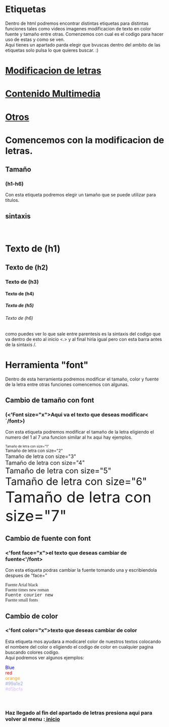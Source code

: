 <!DOCTYPE html>
<html>
<head>
	<meta charset="utf-8">
	<meta name="viewport" content="width=device-width, initial-scale=1">
	<title></title>
</head>
<body>

<h1>Etiquetas</h1>
<p>Dentro de html podremos encontrar distintas etiquetas para distintas funciones tales como videos imagenes modificacion de texto en color fuente y tamaño entre otras. Comenzemos con cual es el codigo para hacer uso de estas y como se ven.<br>
Aqui tienes un apartado parda elegir que bvuscas dentro del ambito de las etiquetas solo pulsa lo que quieres buscar. :)</p>
<font color="blue">
<a href="D:\actual\etiquetas\etiquetas 2.html"><h1>Modificacion de letras</h1> </a>
<a href="D:\actual\etiquetas\etiquetas 3.html"><h1>Contenido Multimedia</h1></a>
<a href="D:\actual\etiquetas\etiquetas 4.html"><h1>Otros</h1></a></font>


<h1>Comencemos con la modificacion de letras.</h3>
<h2>Tamaño</h2>
<h3>(h1-h6)</h3>
<p>Con esta etiqueta podremos elegir un tamaño que se puede utilizar para titulos.<h2>sintaxis</h2><br> <h1>Texto de (h1)</h1><h2>Texto de (h2)</h2><h3>Texto de (h3)</h3><h4>Texto de (h4)</h4><h5>Texto de (h5)</h5><h6>Texto de (h6)</h6></p>
<p>como puedes ver lo que sale entre parentesis es la sintaxis del codigo que va dentro de esto al inicio <.> y al final hiria igual pero con esta barra antes de la sintaxis /. </p>
<h1>Herramienta "font"</h1>
<p>Dentro de esta herramienta podremos modificar el tamaño, color y fuente de la letra entre otras funciones comencemos con algunas.</p>
<h2>Cambio de tamaño con font</h2>
<h3>(<'Font size="x">Aqui va el texto que deseas modificar<´/font>) </h3>
<p>Con esta etiqueta podremos modificar el tamaño de la letra eligiendo el numero del 1 al 7 una funcion similar al hx aqui hay ejemplos.</p>
<font size="1">Tamaño de letra con size="1"</font><br>
<font size="2">Tamaño de letra con size="2"</font><br>
<font size="3">Tamaño de letra con size="3"</font><br>
<font size="4">Tamaño de letra con size="4"</font><br>
<font size="5">Tamaño de letra con size="5"</font><br>
<font size="6">Tamaño de letra con size="6"</font><br>
<font size="7">Tamaño de letra con size="7"</font>
<h2>Cambio de fuente con font</h2>
<h3><'font face="x">el texto que deseas cambiar de fuente<'/font></h3>
<p>Con esta etiqueta podras cambiar la fuente tomando una y escribiendola despues de "face="</p>
<font face="arial black">Fuente Arial black</font><br>
<font face="times new roman ">Fuente times new roman </font><br>
<font face="courier new">Fuente courier new</font><br>
<font face="small fonts">Fuente small fonts</font>
<h2>Cambio de color</h2>
<h3><'font color="x">texto que deseas cambiar de color</'font></h3>
<p>Esta etiqueta mos ayudara a modicarel color de nuestros textos colocando el nombere del color o eligiendo el codigo de color en cualquier pagina buscando colores codigo.<br>Aqui podremos ver algunos ejemplos:</p>
<font color="blue">Blue</font><br>
<font color="red">red</font><br>
<font color="orange">orange</font><br>
<font color="#99a1e2">#99a1e2</font><br>
<font color="#d5bcfa">#d5bcfa</font><br>
<br>
<br>
<h3>Haz llegado al fin del apartado de letras presiona aqui para volver al menu :<a href="D:\actual\etiquetas\etiquetas.html"> inicio</a></h3>

</body>

</html>
